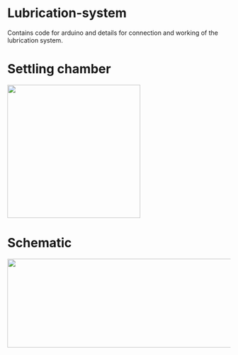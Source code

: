 # Lubrication-system
Contains code for arduino and details for connection and working of the lubrication system.
# Settling chamber
<img src="https://github.com/user-attachments/assets/e3175f52-a99e-4984-964c-1030fc6e960f" width="300" height="300"/>
<br>

# Schematic
<img src="https://github.com/user-attachments/assets/6721b8e3-0c83-4a43-94a5-fd1ed7b9be24" width="600" height="200"/>
